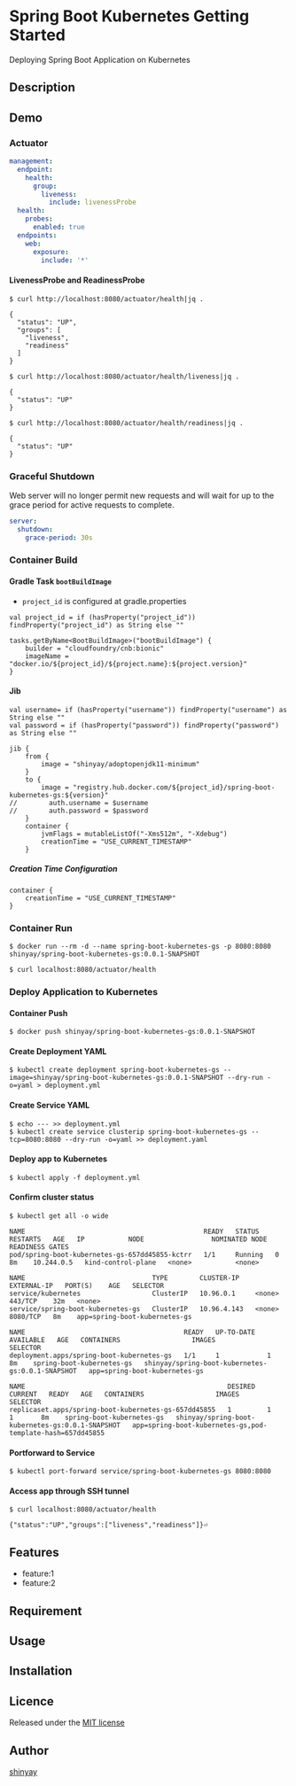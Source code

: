 # Spring Boot Kubernetes Getting Started

Deploying Spring Boot Application on Kubernetes

## Description

## Demo

### Actuator
```yaml
management:
  endpoint:
    health:
      group:
        liveness:
          include: livenessProbe
  health:
    probes:
      enabled: true
  endpoints:
    web:
      exposure:
        include: '*'
```

#### LivenessProbe and ReadinessProbe
```
$ curl http://localhost:8080/actuator/health|jq .

{
  "status": "UP",
  "groups": [
    "liveness",
    "readiness"
  ]
}
```

```
$ curl http://localhost:8080/actuator/health/liveness|jq .

{
  "status": "UP"
}
```

```
$ curl http://localhost:8080/actuator/health/readiness|jq .

{
  "status": "UP"
}
```

### Graceful Shutdown
Web server will no longer permit new requests and will wait for up to the grace period for active requests to complete.
```yaml
server:
  shutdown:
    grace-period: 30s
```

### Container Build
#### Gradle Task `bootBuildImage`

- `project_id` is configured at gradle.properties

```
val project_id = if (hasProperty("project_id")) findProperty("project_id") as String else ""

tasks.getByName<BootBuildImage>("bootBuildImage") {
	builder = "cloudfoundry/cnb:bionic"
	imageName = "docker.io/${project_id}/${project.name}:${project.version}"
}
```

#### Jib

```
val username= if (hasProperty("username")) findProperty("username") as String else ""
val password = if (hasProperty("password")) findProperty("password") as String else ""

jib {
	from {
		image = "shinyay/adoptopenjdk11-minimum"
	}
	to {
		image = "registry.hub.docker.com/${project_id}/spring-boot-kubernetes-gs:${version}"
//        auth.username = $username
//        auth.password = $password
	}
	container {
		jvmFlags = mutableListOf("-Xms512m", "-Xdebug")
		creationTime = "USE_CURRENT_TIMESTAMP"
	}
```

##### Creation Time Configuration
```
container {
	creationTime = "USE_CURRENT_TIMESTAMP"
}
```

### Container Run
```
$ docker run --rm -d --name spring-boot-kubernetes-gs -p 8080:8080 shinyay/spring-boot-kubernetes-gs:0.0.1-SNAPSHOT
```
```
$ curl localhost:8080/actuator/health
```

### Deploy Application to Kubernetes

#### Container Push
```
$ docker push shinyay/spring-boot-kubernetes-gs:0.0.1-SNAPSHOT
```

#### Create Deployment YAML
```
$ kubectl create deployment spring-boot-kubernetes-gs --image=shinyay/spring-boot-kubernetes-gs:0.0.1-SNAPSHOT --dry-run -o=yaml > deployment.yml
```

#### Create Service YAML
```
$ echo --- >> deployment.yml
$ kubectl create service clusterip spring-boot-kubernetes-gs --tcp=8080:8080 --dry-run -o=yaml >> deployment.yaml
```

#### Deploy app to Kubernetes
```
$ kubectl apply -f deployment.yml
```

#### Confirm cluster status
```
$ kubectl get all -o wide

NAME                                             READY   STATUS    RESTARTS   AGE   IP           NODE                 NOMINATED NODE   READINESS GATES
pod/spring-boot-kubernetes-gs-657dd45855-kctrr   1/1     Running   0          8m    10.244.0.5   kind-control-plane   <none>           <none>

NAME                                TYPE        CLUSTER-IP    EXTERNAL-IP   PORT(S)    AGE   SELECTOR
service/kubernetes                  ClusterIP   10.96.0.1     <none>        443/TCP    32m   <none>
service/spring-boot-kubernetes-gs   ClusterIP   10.96.4.143   <none>        8080/TCP   8m    app=spring-boot-kubernetes-gs

NAME                                        READY   UP-TO-DATE   AVAILABLE   AGE   CONTAINERS                  IMAGES                                             SELECTOR
deployment.apps/spring-boot-kubernetes-gs   1/1     1            1           8m    spring-boot-kubernetes-gs   shinyay/spring-boot-kubernetes-gs:0.0.1-SNAPSHOT   app=spring-boot-kubernetes-gs

NAME                                                   DESIRED   CURRENT   READY   AGE   CONTAINERS                  IMAGES                                             SELECTOR
replicaset.apps/spring-boot-kubernetes-gs-657dd45855   1         1         1       8m    spring-boot-kubernetes-gs   shinyay/spring-boot-kubernetes-gs:0.0.1-SNAPSHOT   app=spring-boot-kubernetes-gs,pod-template-hash=657dd45855
```

#### Portforward to Service
```
$ kubectl port-forward service/spring-boot-kubernetes-gs 8080:8080
```

#### Access app through SSH tunnel
```
$ curl localhost:8080/actuator/health

{"status":"UP","groups":["liveness","readiness"]}⏎
```

## Features

- feature:1
- feature:2

## Requirement

## Usage

## Installation

## Licence

Released under the [MIT license](https://gist.githubusercontent.com/shinyay/56e54ee4c0e22db8211e05e70a63247e/raw/34c6fdd50d54aa8e23560c296424aeb61599aa71/LICENSE)

## Author

[shinyay](https://github.com/shinyay)

